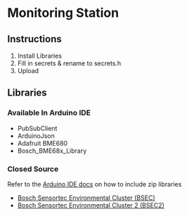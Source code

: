 
# Monitoring Station

## Instructions

1. Install Libraries
2. Fill in secrets & rename to secrets.h
3. Upload

## Libraries

### Available In Arduino IDE

- PubSubClient
- ArduinoJson
- Adafruit BME680
- Bosch_BME68x_Library

### Closed Source

Refer to the [Arduino IDE docs](https://docs.arduino.cc/software/ide-v1/tutorials/installing-libraries) on how to include zip libraries  

- [Bosch Sensortec Environmental Cluster (BSEC)](https://github.com/boschsensortec/BSEC-Arduino-library/releases/)
- [Bosch Sensortec Environmental Cluster 2 (BSEC2)](https://github.com/boschsensortec/Bosch-BSEC2-Library/releases/tag/v1.6.2400)

